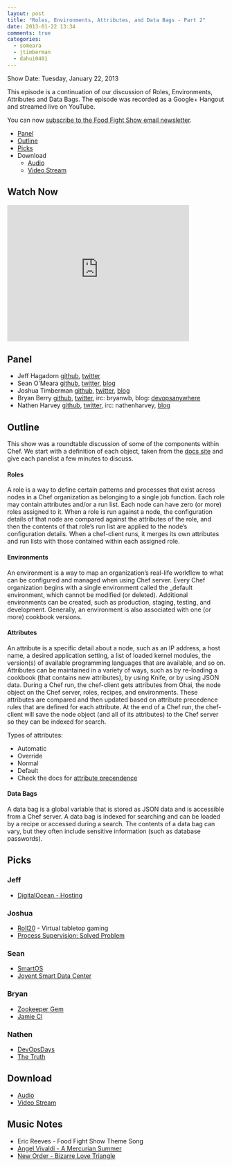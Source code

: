 ```yaml
---
layout: post
title: "Roles, Environments, Attributes, and Data Bags - Part 2"
date: 2013-01-22 13:34
comments: true
categories: 
  - someara
  - jtimberman
  - dahui0401
---
```


Show Date:  Tuesday, January 22, 2013

This episode is a continuation of our discussion of Roles, Environments, Attributes and Data Bags.
The episode was recorded as a Google+ Hangout and streamed live on YouTube.

You can now [subscribe to the Food Fight Show email newsletter](http://bit.ly/ffsmail).

* [Panel](http://foodfightshow.org/2013/01/roles2.html#panel)
* [Outline](http://foodfightshow.org/2013/01/roles2.html#outline)
* [Picks](http://foodfightshow.org/2013/01/roles2.html#picks)
* Download
  * [Audio](http://traffic.libsyn.com/foodfight/Food-Fight-Show-37-Roles-Environs-Etc-Pt2.mp3)
  * [Video Stream](http://www.youtube.com/watch?v=-3IibcjcnWc)

Watch Now
--------
<iframe width="420" height="315" src="http://www.youtube.com/embed/-3IibcjcnWc" frameborder="0" allowfullscreen></iframe>

<!-- more -->

Panel<a name="panel"></a>
-----

* Jeff Hagadorn [github](), [twitter](https://twitter.com/dahui0401)
* Sean O'Meara  [github](https://github.com/someara), [twitter](https://twitter.com/someara), [blog](http://blog.afistfulofservers.net/)
* Joshua Timberman [github](http://github.com/jtimberman), [twitter](https://twitter.com/jtimberman), [blog](http://jtimberman.housepub.org/)
* Bryan Berry [github](http://github.com/bryanwb), [twitter](http://twitter.com/bryanwb), irc: bryanwb, blog: [devopsanywhere](http://devopsanywhere.blogspot.com)
* Nathen Harvey [github](http://github.com/nathenharvey), [twitter](http://twitter.com/nathenharvey), irc: nathenharvey, [blog](http://nathenharvey.com)

Outline<a name="outline"></a>
-------

This show was a roundtable discussion of some of the components within Chef.  We start with a definition of each object, taken from the [docs site](http://docs.opscode.com/chef_overview.html) and give each panelist a few minutes to discuss.

#### Roles
A role is a way to define certain patterns and processes that exist across nodes in a Chef organization as belonging to a single job function. Each role may contain attributes and/or a run list. Each node can have zero (or more) roles assigned to it. When a role is run against a node, the configuration details of that node are compared against the attributes of the role, and then the contents of that role’s run list are applied to the node’s configuration details. When a chef-client runs, it merges its own attributes and run lists with those contained within each assigned role.

#### Environments
An environment is a way to map an organization’s real-life workflow to what can be configured and managed when using Chef server. Every Chef organization begins with a single environment called the _default environment, which cannot be modified (or deleted). Additional environments can be created, such as production, staging, testing, and development. Generally, an environment is also associated with one (or more) cookbook versions.

#### Attributes
An attribute is a specific detail about a node, such as an IP address, a host name, a desired application setting, a list of loaded kernel modules, the version(s) of available programming languages that are available, and so on. Attributes can be maintained in a variety of ways, such as by re-loading a cookbook (that contains new attributes), by using Knife, or by using JSON data. During a Chef run, the chef-client gets attributes from Ohai, the node object on the Chef server, roles, recipes, and environments. These attributes are compared and then updated based on attribute precedence rules that are defined for each attribute. At the end of a Chef run, the chef-client will save the node object (and all of its attributes) to the Chef server so they can be indexed for search.

Types of attributes:

* Automatic
* Override
* Normal
* Default
* Check the docs for [attribute precendence](http://docs.opscode.com/essentials_cookbook_recipes_attribute_precedence.html)

#### Data Bags
A data bag is a global variable that is stored as JSON data and is accessible from a Chef server. A data bag is indexed for searching and can be loaded by a recipe or accessed during a search. The contents of a data bag can vary, but they often include sensitive information (such as database passwords).


Picks<a name="picks"></a>
-----

### Jeff

* [DigitalOcean - Hosting](https://www.digitalocean.com/)

### Joshua

* [Roll20](http://roll20.net) - Virtual tabletop gaming
* [Process Supervision: Solved Problem](http://jtimberman.housepub.org/blog/2012/12/29/process-supervision-solved-problem/)

### Sean

* [SmartOS](http://joyent.com/technology/smartos) 
* [Joyent Smart Data Center](http://joyent.com/products/smartdatacenter)

### Bryan

* [Zookeeper Gem](https://github.com/slyphon/zk)
* [Jamie CI](http://docs.jamie-ci.org/)

### Nathen

* [DevOpsDays](http://devopsdays.org/)
* [The Truth](http://thetruthapm.com/The_Truth.html)

Download
--------
  * [Audio](http://traffic.libsyn.com/foodfight/Food-Fight-Show-37-Roles-Environs-Etc-Pt2.mp3)
  * [Video Stream](http://www.youtube.com/watch?v=-3IibcjcnWc)


Music Notes
----------
* Eric Reeves - Food Fight Show Theme Song
* [Angel Vivaldi - A Mercurian Summer](http://www.youtube.com/watch?v=uZLtzchX32c)
* [New Order - Bizarre Love Triangle](http://www.youtube.com/watch?v=7uEBuqkkQRk)

